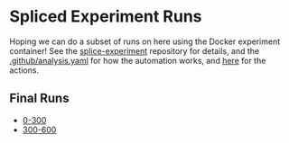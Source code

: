 # Spliced Experiment Runs

Hoping we can do a subset of runs on here using the Docker experiment container!
See the [splice-experiment](https://github.com/buildsi/spliced-experiment) repository for details,
and the [.github/analysis.yaml](.github/analysis.yaml) for how the automation works,
and [here](https://github.com/buildsi/smeagle-examples) for the actions.

## Final Runs

 - [0-300](https://github.com/buildsi/splice-experiment-runs/runs/8063030792?check_suite_focus=true)
 - [300-600]()
